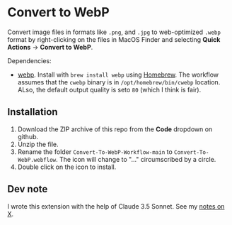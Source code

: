 # Convert to WebP

Convert image files in formats like `.png`, and `.jpg` to web-optimized
`.webp` format by right-clicking on the files in MacOS Finder and selecting
**Quick Actions** -> **Convert to WebP**.

Dependencies:

- [webp](https://formulae.brew.sh/formula/webp). Install with `brew install webp` using [Homebrew](https://brew.sh).
The workflow assumes that the `cwebp` binary is in `/opt/homebrew/bin/cwebp` location. ALso, the default output quality is seto `80` (which I think is fair).


## Installation

1. Download the ZIP archive of this repo  from the **Code** dropdown on github.
1. Unzip the file.
1. Rename the folder `Convert-To-WebP-Workflow-main` to `Convert-To-WebP.webflow`. The icon will change to "..." circumscribed by a circle.
1. Double click on the icon to install.


## Dev note

I wrote this extension with the help of Claude 3.5 Sonnet. See my [notes on X](https://x.com/btbytes/status/1821729486913626476).
